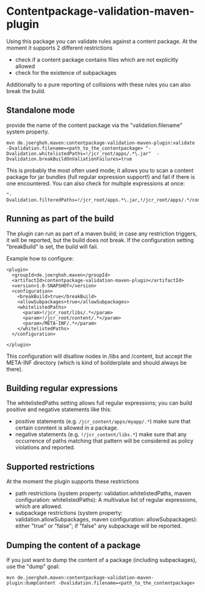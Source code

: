# Contentpackage-validation-maven-plugin

Using this package you can validate rules against a content package. At the moment it supports 2 different restrictions

* check if a content package contains files which are not explicitly allowed
* check for the existence of subpackages


Additionally to a pure reporting of collisions with these rules you can also break the build.

## Standalone mode

provide the name of the content package via the "validation.filename" system property.

```
mvn de.joerghoh.maven:contentpackage-validation-maven-plugin:validate -Dvalidation.filename=<path_to_the_contentpackage> "-Dvalidation.whitelistedPaths=!/jcr_root/apps/.*\.jar"  -Dvalidation.breakBuildOnValiationFailures=true
```

This is probably the most often used mode; it allows you to scan a content package for jar bundles (full regular expression support!) and fail if there is one encountered. You can also check for multiple expressions at once:

```
"-Dvalidation.filteredPaths=!/jcr_root/apps.*\.jar,!/jcr_root/apps/.*/config.*/.*\.conf"
```

## Running as part of the build
The plugin can run as part of a maven build; in case any restriction triggers, it will be reported, but the build does not break. If the configuration setting "breakBuild" is set, the build will fail.

Example how to configure:

```
<plugin>
  <groupId>de.joerghoh.maven</groupId>
  <artifactId>contentpackage-validation-maven-plugin</artifactId>
  <version>1.0-SNAPSHOT</version>
  <configuration>
    <breakBuild>true</breakBuild>
    <allowSubpackages>true</allowSubpackages>
    <whitelistedPaths>
      <param>!/jcr_root/libs/.*</param>
      <param>!/jcr_root/content/.*</param>
      <param>/META-INF/.*</param>
    </whitelistedPaths>
  </configuration>

</plugin>
```
This configuration will disallow nodes in /libs and /content, but accept the META-INF directory (which is kind of boilderplate and should always be there).

## Building regular expressions
The whitelistedPaths setting allows full regular expressions; you can build positive and negative statements like this:

* positive statements (e.g. ``/jcr_content/apps/myapp/.*``) make sure that certain conntent is allowed in a package.
* negative statements (e.g. ``!/jcr_content/libs.*``) make sure that any occurrence of paths matching that pattern will be considered as policy violations and reported.


## Supported restrictions
At the moment the plugin supports these restrictions

* path restrictions (system property: validation.whitelistedPaths, maven configuration: whitelistedPaths): A multivalue list of regular expressions, which are allowed. 
* subpackage restrictions (system property: validation.allowSubpackages,  maven configuration: allowSubpackages): either "true" or "false"; if "false" any subpackage will be reported.


## Dumping the content of a package

If you just want to dump the content of a package (including subpackages), use the "dump" goal:

```
mvn de.joerghoh.maven:contentpackage-validation-maven-plugin:dumpContent -Dvalidation.filename=<path_to_the_contentpackage> 
```









